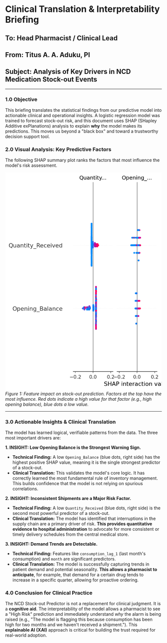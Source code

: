 # Clinical Translation & Interpretability Briefing

## To: Head Pharmacist / Clinical Lead
## From: Titus A. A. Aduku, PI
## Subject: Analysis of Key Drivers in NCD Medication Stock-out Events

---

### 1.0 Objective

This briefing translates the statistical findings from our predictive model into actionable clinical and operational insights. A logistic regression model was trained to forecast stock-out risk, and this document uses SHAP (SHapley Additive exPlanations) analysis to explain **why** the model makes its predictions. This moves us beyond a "black box" and toward a trustworthy decision support tool.

### 2.0 Visual Analysis: Key Predictive Factors

The following SHAP summary plot ranks the factors that most influence the model's risk assessment.

![SHAP Summary Plot](shap_summary_plot.png)
*Figure 1: Feature impact on stock-out prediction. Factors at the top have the most influence. Red dots indicate a high value for that factor (e.g., high opening balance), blue dots a low value.*

---

### 3.0 Actionable Insights & Clinical Translation

The model has learned logical, verifiable patterns from the data. The three most important drivers are:

**1. INSIGHT: Low Opening Balance is the Strongest Warning Sign.**
*   **Technical Finding:** A low `Opening_Balance` (blue dots, right side) has the highest positive SHAP value, meaning it is the single strongest predictor of a stock-out.
*   **Clinical Translation:** This validates the model's core logic. It has correctly learned the most fundamental rule of inventory management. This builds confidence that the model is not relying on spurious correlations.

**2. INSIGHT: Inconsistent Shipments are a Major Risk Factor.**
*   **Technical Finding:** A low `Quantity_Received` (blue dots, right side) is the second most powerful predictor of a stock-out.
*   **Clinical Translation:** The model has identified that interruptions in the supply chain are a primary driver of risk. **This provides quantitative evidence to hospital administration** to advocate for more consistent or timely delivery schedules from the central medical store.

**3. INSIGHT: Demand Trends are Detectable.**
*   **Technical Finding:** Features like `consumption_lag_1` (last month's consumption) and `month` are significant predictors.
*   **Clinical Translation:** The model is successfully capturing trends in patient demand and potential seasonality. **This allows a pharmacist to anticipate**, for example, that demand for a certain drug tends to increase in a specific quarter, allowing for proactive ordering.

### 4.0 Conclusion for Clinical Practice

The NCD Stock-out Predictor is not a replacement for clinical judgment. It is a **cognitive aid**. The interpretability of the model allows a pharmacist to see a "High Risk" prediction and immediately understand *why* the alarm is being raised (e.g., "The model is flagging this because consumption has been high for two months and we haven't received a shipment."). This **explainable AI (XAI)** approach is critical for building the trust required for real-world adoption.